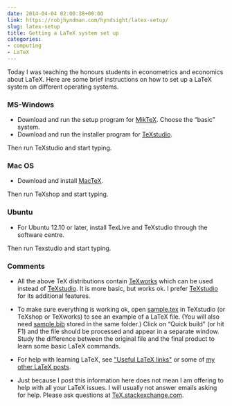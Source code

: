 ```yaml
---
date: 2014-04-04 02:00:38+00:00
link: https://robjhyndman.com/hyndsight/latex-setup/
slug: latex-setup
title: Getting a LaTeX system set up
categories:
- computing
- LaTeX
---
```


Today I was teaching the honours students in econometrics and economics about LaTeX. Here are some brief instructions on how to set up a LaTeX system on different operating systems.<!-- more -->


### MS-Windows

  * Download and run the setup program for [MikTeX](http://www.miktex.org/download). Choose the “basic” system.
  * Download and run the installer program for [TeXstudio](http://texstudio.sourceforge.net/).

Then run TeXstudio and start typing.

### Mac OS
	
  * Download and install [MacTeX](http://tug.org/mactex/).

Then run TeXshop and start typing.

### Ubuntu
	
  * For Ubuntu 12.10 or later, install TexLive and TeXstudio through the software centre.

Then run Texstudio and start typing.

### Comments

  * All the above TeX distributions contain [TeXworks](https://www.tug.org/texworks/) which can be used instead of [TeXstudio](http://texstudio.sourceforge.net/). It is more basic, but works ok. I prefer [TeXstudio](http://texstudio.sourceforge.net/) for its additional features.

	
  * To make sure everything is working ok, open [sample.tex](/research/sample.tex) in TeXstudio (or TeXshop or TeXworks) to see an example of a LaTeX file. (You will also need [sample.bib](/research/sample.bib) stored in the same folder.) Click on “Quick build" (or hit F1) and the file should be processed and appear in a separate window. Study the difference between the original file and the final product to learn some basic LaTeX commands.

	
  * For help with learning LaTeX, see ["Useful LaTeX links"](/hyndsight/useful-latex-links/) or some of [my other LaTeX posts](/categories/latex/).

	
  * Just because I post this information here does not mean I am offering to help with all your LaTeX issues. I will usually not answer emails asking for help. Please ask questions at [TeX.stackexchange.com](https://tex.stackexchange.com/).



